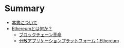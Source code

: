 # Summary

* [本書について](README.md)
* [Ethereumとは何か？](what_is_ethereum/README.md)
   * [ブロックチェーン革命](what_is_ethereum/blockchainrev_md.md)
   * [分散アプリケーションプラットフォーム：Ethereum](what_is_ethereum/ethereum_as_dapp_platform.md)

